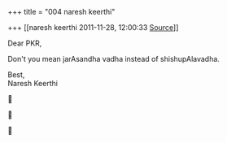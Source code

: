 +++
title = "004 naresh keerthi"

+++
[[naresh keerthi	2011-11-28, 12:00:33 [Source](https://groups.google.com/g/samskrita/c/qazK_bdymtA)]]



Dear PKR,  
  
Don't you mean jarAsandha vadha instead of shishupAlavadha.  
  
Best,  
Naresh Keerthi  
  







